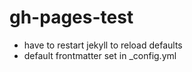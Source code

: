 # gh-pages-test


* have to restart jekyll to reload defaults
* default frontmatter set in _config.yml
